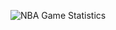                        
![NBA Game Statistics](https://github.com/user-attachments/assets/4665aa07-f7bb-4bdb-a5f9-e4a6eb755b35)
